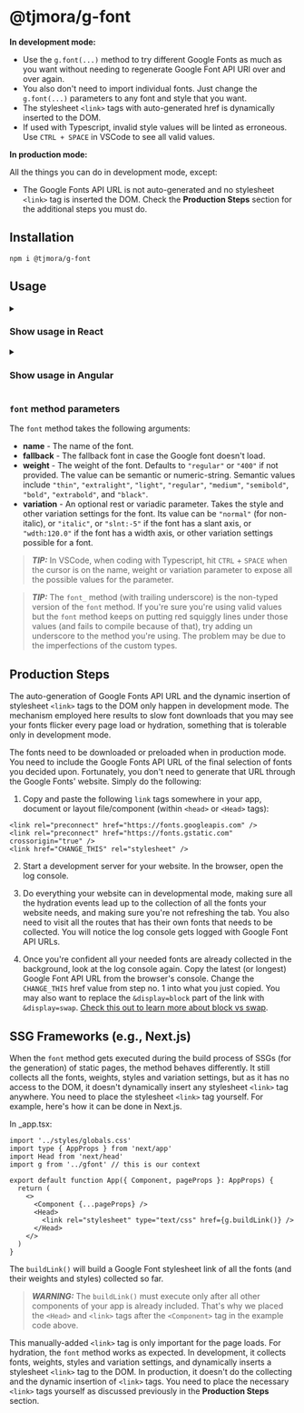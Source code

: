 # @tjmora/g-font

**In development mode:**

* Use the `g.font(...)` method to try different Google Fonts as much as you want without 
  needing to regenerate Google Font API URl over and over again.
* You also don't need to import individual fonts. Just change the `g.font(...)` parameters 
  to any font and style that you want. 
* The stylesheet `<link>` tags with auto-generated href is dynamically inserted to the DOM.
* If used with Typescript, invalid style values will be linted as erroneous. Use 
  `CTRL + SPACE` in VSCode to see all valid values.

**In production mode:**

All the things you can do in development mode, except:

* The Google Fonts API URL is not auto-generated and no stylesheet `<link>` tag is inserted 
  the DOM. Check the **Production Steps** section for the additional steps you must do.


## Installation

```
npm i @tjmora/g-font
```


## Usage

<details>
<summary><h3>Show usage in React</h3></summary>

#### Context

First we create a context. Somewhere in your project, create a **gfont.ts** or **gfont.js** 
file.

```typescript
import GFont from "@tjmora/g-font" // for Typescript
// const GFont = require("@tjmora/g-font").default; // for Javascript

const g = new GFont(process.env.NODE_ENV === "development");

export default g;
```

#### Within inline style props

Use `font(...).obj` which returns an object of camelCased style props. Make sure to 
spread the props using the `...` operator.

```tsx
import g from "./gfont" // imports the context

export default function SomeComponent () {
  return (
    <>
      <h1 style={{
        fontSize: "1.8rem",
        ...g.font("Roboto Flex", "Verdana, sans-serif", "semibold", "slnt:-10", "wdth:130.0").obj
      }}>
        Some Headline
      </h1>
      <blockquote style={{
        paddingLeft: "1rem",
        borderLeft: "solid 5px darkgreen",
        ...g.font("Lora", "Georgia, serif", "500", "italic").obj 
      }}>
        Some quote by Einstein.
      </blockquote>
      <p style={{
        fontSize: "1rem",
        ...${g.font("Roboto", "Arial, sans-serif").obj
      }}>
        Some paragraph
      </p>
    </>
  )
}
```

#### Within CSS-in-JS

Use `font(...).css` which returns a string of valid syntax of CSS rules.

```typescript
import g from "./gfont" // imports the context
import styled from "styled-components"

const SomeComponent = styled.div`
  h1 {
    font-size: 1.8rem;
    ${g.font("Roboto Flex", "Verdana, sans-serif", "semibold", "slnt:-10", "wdth:130.0").css}
  }
  blockquote {
    padding-left: 1rem;
    border-left: solid 5px darkgreen;
    ${g.font("Lora", "Georgia, serif", "500", "italic").css}
  }
  p {
    font-size: 1rem;
    ${g.font("Roboto", "Arial, sans-serif").css}
  }
`;
```

#### Next.js

Look for the **SSG** section below this document to know additional steps you need for Next.js.

</details>

<details>
<summary><h3>Show usage in Angular</h3></summary>

#### Context

First we create a context. In the `src` folder, create a **gfont.ts** file.

```typescript
import GFont from "@tjmora/g-font";
import { environment} from "./environments/environment";

const g = new GFont(!environment.production);

export default g;
```

#### In your .component.ts file

```typescript
import { Component, OnInit } from '@angular/core';
import g from "../../../gfont"; // let's import the context

@Component({
  selector: 'app-some',
  templateUrl: './some.component.html',
  styleUrls: ['./some.component.css']
})
export class SomeComponent implements OnInit {

  g = g; // Just copy the context here

  // If a style applies to multiple elements, create a styling function
  styleP = () => g.font("Roboto", "Arial, sans-serif").obj;

  constructor() { }

  ngOnInit(): void {
  }
}
```

#### In your .component.html

The `.obj` at the end of the method is a return value of type `{[key: string]: string}`. 
There's also a purely-string return type `.css` but it's only used in CSS-in-JS libraries.

```html
<h1 [ngStyle]="g.font('Roboto Flex', 'Verdana, sans-serif', 'semibold', 'slnt:-10', 'wdth:130.0').obj">
  Some Headline
</h1>
<blockquote [ngStyle]="g.font('Lora', 'Georgia, serif', '500', 'italic').obj">
  Some quote by Einstein.
</blockquote>
<p [ngStyle]="styleP()">
  Some paragraph
</p>
<p [ngStyle]="styleP()">
  Another Paragraph
</p>
```

</details>

### `font` method parameters

The `font` method takes the following arguments:

* **name** - The name of the font.
* **fallback** - The fallback font in case the Google font doesn't load.
* **weight** - The weight of the font. Defaults to `"regular"` or `"400"` if not provided. The value can be semantic or numeric-string. Semantic values include `"thin"`, `"extralight"`, `"light"`, `"regular"`, `"medium"`, `"semibold"`, `"bold"`, `"extrabold"`, and `"black"`.
* **variation** - An optional rest or variadic parameter. Takes the style and other variation settings for the font. Its value can be `"normal"` (for non-italic), or `"italic"`, or `"slnt:-5"` if the font has a slant axis, or `"wdth:120.0"` if the font has a width axis, or other variation settings possible for a font.

> **_TIP:_** In VSCode, when coding with Typescript, hit `CTRL` + `SPACE` when the cursor is on 
> the name, weight or variation parameter to expose all the possible values for the parameter.

> **_TIP:_** The `font_` method (with trailing underscore) is the non-typed version of the 
> `font` method. If you're sure you're using valid values but the `font` method keeps on 
> putting red squiggly lines under those values (and fails to compile because of that), 
> try adding un underscore to the method you're using. The problem may be due to the 
> imperfections of the custom types.


## Production Steps

The auto-generation of Google Fonts API URL and the dynamic insertion of stylesheet `<link>` 
tags to the DOM only happen in development mode. The mechanism employed here results to slow 
font downloads that you may see your fonts flicker every page load or hydration, something 
that is tolerable only in development mode.

The fonts need to be downloaded or preloaded when in production mode. You need to include the 
Google Fonts API URL of the final selection of fonts you decided upon. Fortunately, you don't 
need to generate that URL through the Google Fonts' website. Simply do the following:

1. Copy and paste the following `link` tags somewhere in your app, document or layout 
file/component (within  `<head>` or `<Head>` tags):

```
<link rel="preconnect" href="https://fonts.googleapis.com" />
<link rel="preconnect" href="https://fonts.gstatic.com" crossorigin="true" />
<link href="CHANGE_THIS" rel="stylesheet" />
```

2. Start a development server for your website. In the browser, open the log console.

3. Do everything your website can in developmental mode, making sure all the 
hydration events lead up to the collection of all the fonts your website needs, and making 
sure you're not refreshing the tab. You also need to visit all the routes that has their own 
fonts that needs to be collected. You will notice the log console gets logged with Google Font 
API URLs.

4. Once you're confident all your needed fonts are already collected in the background, 
look at the log console again. Copy the latest (or longest) Google Font API URL from the 
browser's console. Change the `CHANGE_THIS` href value from step no. 1 into what you just 
copied. You may also want to replace the `&display=block` part of the link with 
`&display=swap`.
[Check this out to learn more about block vs swap](https://developer.chrome.com/blog/font-display/#font-download-timelines).


## SSG Frameworks (e.g., Next.js)

When the `font` method gets executed during the build process of SSGs (for the generation) of 
static pages, the method behaves differently. It still collects all the fonts, weights, 
styles and variation settings, but as it has no access to the DOM, it doesn't dynamically 
insert any stylesheet `<link>` tag anywhere. You need to place the stylesheet `<link>` tag 
yourself. For example, here's how it can be done in Next.js.

In _app.tsx:

```tsx
import '../styles/globals.css'
import type { AppProps } from 'next/app'
import Head from 'next/head'
import g from '../gfont' // this is our context

export default function App({ Component, pageProps }: AppProps) {
  return (
    <>
      <Component {...pageProps} />
      <Head>
        <link rel="stylesheet" type="text/css" href={g.buildLink()} />
      </Head>
    </>
  )
}
```

The `buildLink()` will build a Google Font stylesheet link of all the fonts (and their 
weights and styles) collected so far.

> **_WARNING:_** The `buildLink()` must execute only after all other components of your app 
> is already included. That's why we placed the `<Head>` and `<link>` tags after the 
> `<Component>` tag in the example code above.

This manually-added `<link>` tag is only important for the page loads. For hydration, the 
`font` method works as expected. In development, it collects fonts, weights, styles and 
variation settings, and dynamically inserts a stylesheet `<link>` tag to the DOM. In production, 
it doesn't do the collecting and the dynamic insertion of `<link>` tags. You need to place the 
necessary `<link>` tags yourself as discussed previously in the **Production Steps** section.
